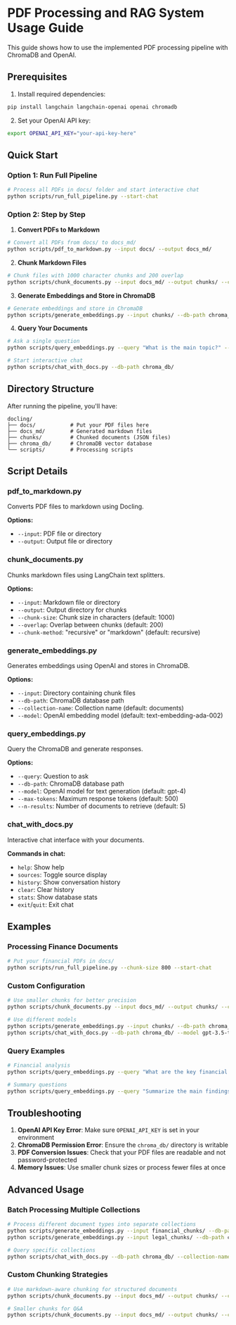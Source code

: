 # PDF Processing and RAG System Usage Guide

This guide shows how to use the implemented PDF processing pipeline with ChromaDB and OpenAI.

## Prerequisites

1. Install required dependencies:
```bash
pip install langchain langchain-openai openai chromadb
```

2. Set your OpenAI API key:
```bash
export OPENAI_API_KEY="your-api-key-here"
```

## Quick Start

### Option 1: Run Full Pipeline
```bash
# Process all PDFs in docs/ folder and start interactive chat
python scripts/run_full_pipeline.py --start-chat
```

### Option 2: Step by Step

1. **Convert PDFs to Markdown**
```bash
# Convert all PDFs from docs/ to docs_md/
python scripts/pdf_to_markdown.py --input docs/ --output docs_md/
```

2. **Chunk Markdown Files**
```bash
# Chunk files with 1000 character chunks and 200 overlap
python scripts/chunk_documents.py --input docs_md/ --output chunks/ --chunk-size 1000 --overlap 200
```

3. **Generate Embeddings and Store in ChromaDB**
```bash
# Generate embeddings and store in ChromaDB
python scripts/generate_embeddings.py --input chunks/ --db-path chroma_db/
```

4. **Query Your Documents**
```bash
# Ask a single question
python scripts/query_embeddings.py --query "What is the main topic?" --db-path chroma_db/

# Start interactive chat
python scripts/chat_with_docs.py --db-path chroma_db/
```

## Directory Structure

After running the pipeline, you'll have:

```
docling/
├── docs/           # Put your PDF files here
├── docs_md/        # Generated markdown files
├── chunks/         # Chunked documents (JSON files)
├── chroma_db/      # ChromaDB vector database
└── scripts/        # Processing scripts
```

## Script Details

### pdf_to_markdown.py
Converts PDF files to markdown using Docling.

**Options:**
- `--input`: PDF file or directory
- `--output`: Output file or directory

### chunk_documents.py
Chunks markdown files using LangChain text splitters.

**Options:**
- `--input`: Markdown file or directory
- `--output`: Output directory for chunks
- `--chunk-size`: Chunk size in characters (default: 1000)
- `--overlap`: Overlap between chunks (default: 200)
- `--chunk-method`: "recursive" or "markdown" (default: recursive)

### generate_embeddings.py
Generates embeddings using OpenAI and stores in ChromaDB.

**Options:**
- `--input`: Directory containing chunk files
- `--db-path`: ChromaDB database path
- `--collection-name`: Collection name (default: documents)
- `--model`: OpenAI embedding model (default: text-embedding-ada-002)

### query_embeddings.py
Query the ChromaDB and generate responses.

**Options:**
- `--query`: Question to ask
- `--db-path`: ChromaDB database path
- `--model`: OpenAI model for text generation (default: gpt-4)
- `--max-tokens`: Maximum response tokens (default: 500)
- `--n-results`: Number of documents to retrieve (default: 5)

### chat_with_docs.py
Interactive chat interface with your documents.

**Commands in chat:**
- `help`: Show help
- `sources`: Toggle source display
- `history`: Show conversation history
- `clear`: Clear history
- `stats`: Show database stats
- `exit`/`quit`: Exit chat

## Examples

### Processing Finance Documents
```bash
# Put your financial PDFs in docs/
python scripts/run_full_pipeline.py --chunk-size 800 --start-chat
```

### Custom Configuration
```bash
# Use smaller chunks for better precision
python scripts/chunk_documents.py --input docs_md/ --output chunks/ --chunk-size 500 --overlap 50

# Use different models
python scripts/generate_embeddings.py --input chunks/ --db-path chroma_db/ --model text-embedding-ada-002
python scripts/chat_with_docs.py --db-path chroma_db/ --model gpt-3.5-turbo
```

### Query Examples
```bash
# Financial analysis
python scripts/query_embeddings.py --query "What are the key financial metrics mentioned?" --db-path chroma_db/

# Summary questions
python scripts/query_embeddings.py --query "Summarize the main findings" --db-path chroma_db/
```

## Troubleshooting

1. **OpenAI API Key Error**: Make sure `OPENAI_API_KEY` is set in your environment
2. **ChromaDB Permission Error**: Ensure the `chroma_db/` directory is writable
3. **PDF Conversion Issues**: Check that your PDF files are readable and not password-protected
4. **Memory Issues**: Use smaller chunk sizes or process fewer files at once

## Advanced Usage

### Batch Processing Multiple Collections
```bash
# Process different document types into separate collections
python scripts/generate_embeddings.py --input financial_chunks/ --db-path chroma_db/ --collection-name finance
python scripts/generate_embeddings.py --input legal_chunks/ --db-path chroma_db/ --collection-name legal

# Query specific collections
python scripts/chat_with_docs.py --db-path chroma_db/ --collection-name finance
```

### Custom Chunking Strategies
```bash
# Use markdown-aware chunking for structured documents
python scripts/chunk_documents.py --input docs_md/ --output chunks/ --chunk-method markdown

# Smaller chunks for Q&A
python scripts/chunk_documents.py --input docs_md/ --output chunks/ --chunk-size 300 --overlap 50
```
